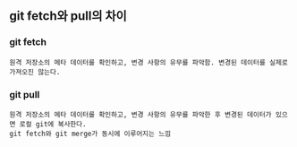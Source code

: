 ## git fetch와 pull의 차이

### git fetch
    원격 저장소의 메타 데이터를 확인하고, 변경 사항의 유무를 파악함. 변경된 데이터를 실제로 가져오진 않는다.

### git pull
    원격 저장소의 메타 데이터를 확인하고, 변경 사항의 유무를 파악한 후 변경된 데이터가 있으면 로컬 git에 복사한다.  
    git fetch와 git merge가 동시에 이루어지는 느낌